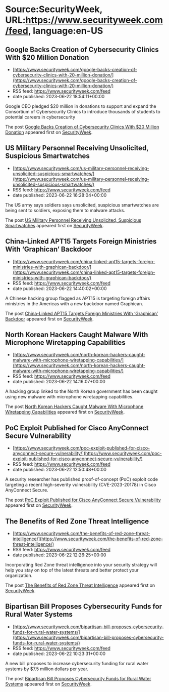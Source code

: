 # Source:SecurityWeek, URL:https://www.securityweek.com/feed, language:en-US

## Google Backs Creation of Cybersecurity Clinics With $20 Million Donation
 - [https://www.securityweek.com/google-backs-creation-of-cybersecurity-clinics-with-20-million-donation/](https://www.securityweek.com/google-backs-creation-of-cybersecurity-clinics-with-20-million-donation/)
 - RSS feed: https://www.securityweek.com/feed
 - date published: 2023-06-22 18:54:11+00:00

<p>Google CEO pledged $20 million in donations to support and expand the Consortium of Cybersecurity Clinics to introduce thousands of students to potential careers in cybersecurity</p>
<p>The post <a href="https://www.securityweek.com/google-backs-creation-of-cybersecurity-clinics-with-20-million-donation/" rel="nofollow">Google Backs Creation of Cybersecurity Clinics With $20 Million Donation</a> appeared first on <a href="https://www.securityweek.com" rel="nofollow">SecurityWeek</a>.</p>

## US Military Personnel Receiving Unsolicited, Suspicious Smartwatches
 - [https://www.securityweek.com/us-military-personnel-receiving-unsolicited-suspicious-smartwatches/](https://www.securityweek.com/us-military-personnel-receiving-unsolicited-suspicious-smartwatches/)
 - RSS feed: https://www.securityweek.com/feed
 - date published: 2023-06-22 16:28:04+00:00

<p>The US army says soldiers says unsolicited, suspicious smartwatches are being sent to soldiers, exposing them to malware attacks.</p>
<p>The post <a href="https://www.securityweek.com/us-military-personnel-receiving-unsolicited-suspicious-smartwatches/" rel="nofollow">US Military Personnel Receiving Unsolicited, Suspicious Smartwatches</a> appeared first on <a href="https://www.securityweek.com" rel="nofollow">SecurityWeek</a>.</p>

## China-Linked APT15 Targets Foreign Ministries With ‘Graphican’ Backdoor
 - [https://www.securityweek.com/china-linked-apt15-targets-foreign-ministries-with-graphican-backdoor/](https://www.securityweek.com/china-linked-apt15-targets-foreign-ministries-with-graphican-backdoor/)
 - RSS feed: https://www.securityweek.com/feed
 - date published: 2023-06-22 14:40:02+00:00

<p>A Chinese hacking group flagged as APT15 is targeting foreign affairs ministries in the Americas with a new backdoor named Graphican.</p>
<p>The post <a href="https://www.securityweek.com/china-linked-apt15-targets-foreign-ministries-with-graphican-backdoor/" rel="nofollow">China-Linked APT15 Targets Foreign Ministries With &#8216;Graphican&#8217; Backdoor</a> appeared first on <a href="https://www.securityweek.com" rel="nofollow">SecurityWeek</a>.</p>

## North Korean Hackers Caught Malware With Microphone Wiretapping Capabilities
 - [https://www.securityweek.com/north-korean-hackers-caught-malware-with-microphone-wiretapping-capabilities/](https://www.securityweek.com/north-korean-hackers-caught-malware-with-microphone-wiretapping-capabilities/)
 - RSS feed: https://www.securityweek.com/feed
 - date published: 2023-06-22 14:16:07+00:00

<p>A hacking group linked to the North Korean government has been caught using new malware with microphone wiretapping capabilities.</p>
<p>The post <a href="https://www.securityweek.com/north-korean-hackers-caught-malware-with-microphone-wiretapping-capabilities/" rel="nofollow">North Korean Hackers Caught Malware With Microphone Wiretapping Capabilities</a> appeared first on <a href="https://www.securityweek.com" rel="nofollow">SecurityWeek</a>.</p>

## PoC Exploit Published for Cisco AnyConnect Secure Vulnerability
 - [https://www.securityweek.com/poc-exploit-published-for-cisco-anyconnect-secure-vulnerability/](https://www.securityweek.com/poc-exploit-published-for-cisco-anyconnect-secure-vulnerability/)
 - RSS feed: https://www.securityweek.com/feed
 - date published: 2023-06-22 12:50:48+00:00

<p>A security researcher has published proof-of-concept (PoC) exploit code targeting a recent high-severity vulnerability (CVE-2023-20178) in Cisco AnyConnect Secure.</p>
<p>The post <a href="https://www.securityweek.com/poc-exploit-published-for-cisco-anyconnect-secure-vulnerability/" rel="nofollow">PoC Exploit Published for Cisco AnyConnect Secure Vulnerability</a> appeared first on <a href="https://www.securityweek.com" rel="nofollow">SecurityWeek</a>.</p>

## The Benefits of Red Zone Threat Intelligence
 - [https://www.securityweek.com/the-benefits-of-red-zone-threat-intelligence/](https://www.securityweek.com/the-benefits-of-red-zone-threat-intelligence/)
 - RSS feed: https://www.securityweek.com/feed
 - date published: 2023-06-22 12:26:25+00:00

<p>Incorporating Red Zone threat intelligence into your security strategy will help you stay on top of the latest threats and better protect your organization.</p>
<p>The post <a href="https://www.securityweek.com/the-benefits-of-red-zone-threat-intelligence/" rel="nofollow">The Benefits of Red Zone Threat Intelligence</a> appeared first on <a href="https://www.securityweek.com" rel="nofollow">SecurityWeek</a>.</p>

## Bipartisan Bill Proposes Cybersecurity Funds for Rural Water Systems
 - [https://www.securityweek.com/bipartisan-bill-proposes-cybersecurity-funds-for-rural-water-systems/](https://www.securityweek.com/bipartisan-bill-proposes-cybersecurity-funds-for-rural-water-systems/)
 - RSS feed: https://www.securityweek.com/feed
 - date published: 2023-06-22 10:23:31+00:00

<p>A new bill proposes to increase cybersecurity funding for rural water systems by $7.5 million dollars per year. </p>
<p>The post <a href="https://www.securityweek.com/bipartisan-bill-proposes-cybersecurity-funds-for-rural-water-systems/" rel="nofollow">Bipartisan Bill Proposes Cybersecurity Funds for Rural Water Systems</a> appeared first on <a href="https://www.securityweek.com" rel="nofollow">SecurityWeek</a>.</p>

